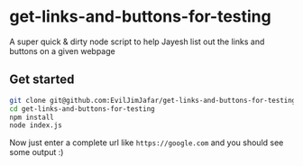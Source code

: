 # get-links-and-buttons-for-testing
A super quick &amp; dirty node script to help Jayesh list out the links and buttons on a given webpage


## Get started

```sh
git clone git@github.com:EvilJimJafar/get-links-and-buttons-for-testing.git
cd get-links-and-buttons-for-testing
npm install
node index.js
```
Now just enter a complete url like `https://google.com` and you should see some output :)
